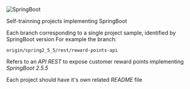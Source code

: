 ![SpringBoot](https://img.shields.io/badge/Spring_Boot-F2F4F9?style=for-the-badge&logo=spring-boot)

Self-trainning projects implementing SpringBoot

Each branch corresponding to a single project sample, identified by SpringBoot version 
For example the branch:

~~~
origin/spring2_5_5/rest/reward-points-api
~~~

Refers to an *API REST* to expose customer reward points implementing *SpringBoot 2.5.5*

Each project should have it's own related *README* file


